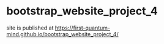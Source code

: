 # bootstrap_website_project_4  
site is published at https://first-quantum-mind.github.io/bootstrap_website_project_4/


